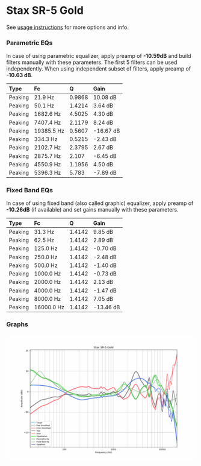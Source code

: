 # Stax SR-5 Gold
See [usage instructions](https://github.com/jaakkopasanen/AutoEq#usage) for more options and info.

### Parametric EQs
In case of using parametric equalizer, apply preamp of **-10.59dB** and build filters manually
with these parameters. The first 5 filters can be used independently.
When using independent subset of filters, apply preamp of **-10.63 dB**.

| Type    | Fc         |      Q | Gain      |
|:--------|:-----------|:-------|:----------|
| Peaking | 21.9 Hz    | 0.9868 | 10.08 dB  |
| Peaking | 50.1 Hz    | 1.4214 | 3.64 dB   |
| Peaking | 1682.6 Hz  | 4.5025 | 4.30 dB   |
| Peaking | 7407.4 Hz  | 2.1179 | 8.24 dB   |
| Peaking | 19385.5 Hz | 0.5607 | -16.67 dB |
| Peaking | 334.3 Hz   | 0.5215 | -2.43 dB  |
| Peaking | 2102.7 Hz  | 2.3795 | 2.67 dB   |
| Peaking | 2875.7 Hz  | 2.107  | -6.45 dB  |
| Peaking | 4550.9 Hz  | 1.1956 | 4.50 dB   |
| Peaking | 5396.3 Hz  | 5.783  | -7.89 dB  |

### Fixed Band EQs
In case of using fixed band (also called graphic) equalizer, apply preamp of **-10.26dB**
(if available) and set gains manually with these parameters.

| Type    | Fc         |      Q | Gain      |
|:--------|:-----------|:-------|:----------|
| Peaking | 31.3 Hz    | 1.4142 | 9.85 dB   |
| Peaking | 62.5 Hz    | 1.4142 | 2.89 dB   |
| Peaking | 125.0 Hz   | 1.4142 | -0.70 dB  |
| Peaking | 250.0 Hz   | 1.4142 | -2.48 dB  |
| Peaking | 500.0 Hz   | 1.4142 | -1.40 dB  |
| Peaking | 1000.0 Hz  | 1.4142 | -0.73 dB  |
| Peaking | 2000.0 Hz  | 1.4142 | 2.13 dB   |
| Peaking | 4000.0 Hz  | 1.4142 | -1.47 dB  |
| Peaking | 8000.0 Hz  | 1.4142 | 7.05 dB   |
| Peaking | 16000.0 Hz | 1.4142 | -13.46 dB |

### Graphs
![](./Stax%20SR-5%20Gold.png)